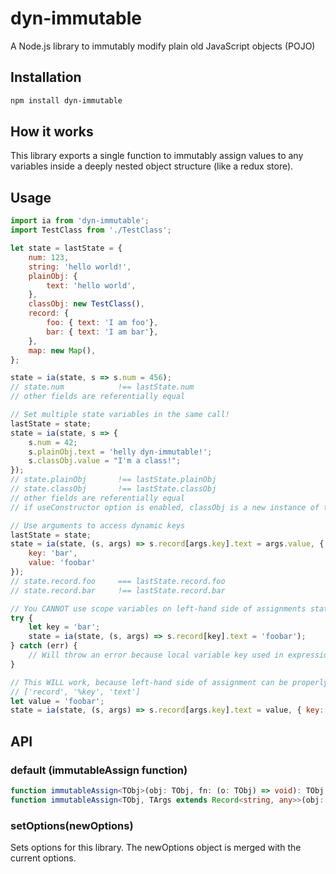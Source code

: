 # dyn-immutable
A Node.js library to immutably modify plain old JavaScript objects (POJO)

## Installation

```sh
npm install dyn-immutable
```

## How it works
This library exports a single function to immutably assign values to any variables inside a deeply nested object structure (like a redux store).

## Usage

```js
import ia from 'dyn-immutable';
import TestClass from './TestClass';

let state = lastState = {
    num: 123,
    string: 'hello world!',
    plainObj: {
        text: 'hello world',
    },
    classObj: new TestClass(),
    record: {
        foo: { text: 'I am foo'},
        bar: { text: 'I am bar'},
    },
    map: new Map(),
};

state = ia(state, s => s.num = 456);
// state.num            !== lastState.num
// other fields are referentially equal

// Set multiple state variables in the same call!
lastState = state;
state = ia(state, s => {
    s.num = 42;
    s.plainObj.text = 'helly dyn-immutable!';
    s.classObj.value = "I'm a class!";
});
// state.plainObj       !== lastState.plainObj
// state.classObj       !== lastState.classObj
// other fields are referentially equal
// if useConstructor option is enabled, classObj is a new instance of type TestClass and not a POJO!

// Use arguments to access dynamic keys
lastState = state;
state = ia(state, (s, args) => s.record[args.key].text = args.value, { 
    key: 'bar',
    value: 'foobar' 
});
// state.record.foo     === lastState.record.foo
// state.record.bar     !== lastState.record.bar

// You CANNOT use scope variables on left-hand side of assignments state update functions!
try {
    let key = 'bar';
    state = ia(state, (s, args) => s.record[key].text = 'foobar');
} catch (err) {
    // Will throw an error because local variable key used in expression
}

// This WILL work, because left-hand side of assignment can be properly parsed as path
// ['record', '%key', 'text']
let value = 'foobar';
state = ia(state, (s, args) => s.record[args.key].text = value, { key: 'bar' });
```

## API

### default (immutableAssign function)
```ts
function immutableAssign<TObj>(obj: TObj, fn: (o: TObj) => void): TObj;
function immutableAssign<TObj, TArgs extends Record<string, any>>(obj: TObj, fn: (o: TObj, args: TArgs) => void, args: TArgs): TObj;
```

### setOptions(newOptions)
Sets options for this library. The newOptions object is merged with the current options.
